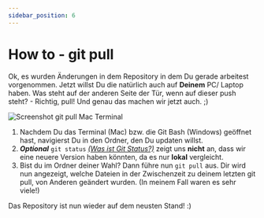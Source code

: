 ```yaml
---
sidebar_position: 6
---
```


# How to - git pull

Ok, es wurden Änderungen in dem Repository in dem Du gerade arbeitest vorgenommen.
Jetzt willst Du die natürlich auch auf **Deinem** PC/ Laptop haben. 
Was steht auf der anderen Seite der Tür, wenn auf dieser push steht? - Richtig, pull!
Und genau das machen wir jetzt auch. ;)


![Screenshot git pull Mac Terminal](./images/Screenshots-GitPull/GitPull.png)

1. Nachdem Du das Terminal (Mac) bzw. die Git Bash (Windows) geöffnet hast, navigierst Du in den Ordner, den Du updaten willst.
2. **_Optional_**
   `git status` _[(Was ist Git Status?)](GitStatus.md)_ zeigt uns **nicht** an, dass wir eine neuere Version haben könnten, da es nur **lokal** vergleicht.
3. Bist du im Ordner deiner Wahl?
   Dann führe nun `git pull` aus.
   Dir wird nun angezeigt, welche Dateien in der Zwischenzeit zu deinem letzten git pull, von Anderen geändert wurden.
   (In meinem Fall waren es sehr viele!)

Das Repository ist nun wieder auf dem neusten Stand! :)